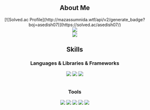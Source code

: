 <!--
**asedish07/asedish07** is a ✨ _special_ ✨ repository because its `README.md` (this file) appears on your GitHub profile.

Here are some ideas to get you started:

- 🔭 I’m currently working on ...
- 🌱 I’m currently learning ...
- 👯 I’m looking to collaborate on ...
- 🤔 I’m looking for help with ...
- 💬 Ask me about ...
- 📫 How to reach me: ...
- 😄 Pronouns: ...
- ⚡ Fun fact: ...
-->
<div align="center">
    <h2>About Me</h2>
</div>

<div align="center">
[![Solved.ac Profile](http://mazassumnida.wtf/api/v2/generate_badge?boj=asedish07)](https://solved.ac/asedish07/)
<br />
<img src="https://github-readme-stats.vercel.app/api/top-langs/?username=asedish07&layout=compact" class="my"><br>
<img src="https://github-readme-stats.vercel.app/api?username=asedish07&show_icons=true" class="my">
<br />
</div>

<div align="center">
    <h2>Skills</h2>
    <h3>Languages & Libraries & Frameworks</h3>
    <img src="https://img.shields.io/badge/Python-3776AB?style=flat&logo=Python&logoColor=white"/>
    <!--
    <img src="https://img.shields.io/badge/Pytorch-EE4C2C?style=flat&logo=Pytorch&logoColor=white"/>
    -->
    <img src="https://img.shields.io/badge/Pandas-150458?style=flat&logo=Pandas&logoColor=white"/>
    <!--
    <img src="https://img.shields.io/badge/Numpy-013243?style=flat&logo=Numpy&logoColor=white"/>
    -->
    <img src="https://img.shields.io/badge/Flask-000000?style=flat&logo=Flask&logoColor=white"/>
</div>
<br />

<div align="center">
    <h3>Tools</h3>
    <img src="https://img.shields.io/badge/Github-181717?style=flat&logo=Github&logoColor=white"/>
    <img src="https://img.shields.io/badge/Visual Studio Code-007ACC?style=flat&logo=Visual Studio Code&logoColor=white"/>
    <img src="https://img.shields.io/badge/Jupyter-F37626?style=flat&logo=Jupyter&logoColor=white"/>
    <img src="https://img.shields.io/badge/Colab-F9AB00?style=flat&logo=Google Colab&logoColor=white"/>
    <img src="https://img.shields.io/badge/PyCharm-000000?style=flat&logo=PyCharm&logoColor=white"/>
</div>
<br />
